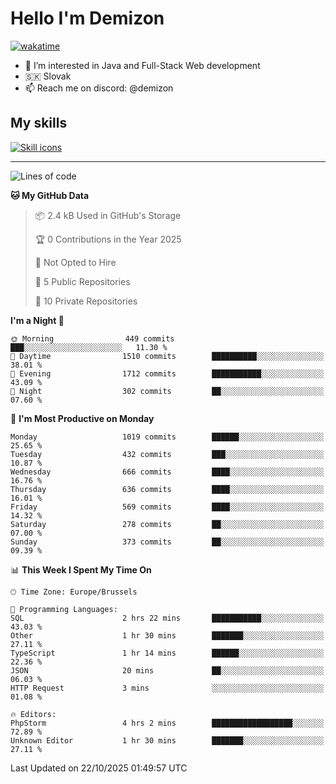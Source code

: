# Hello I'm Demizon
[![wakatime](https://wakatime.com/badge/user/6ad1949f-d6d7-44f9-9eee-c35e54cc499b.svg)](https://wakatime.com/@6ad1949f-d6d7-44f9-9eee-c35e54cc499b)
- 👀 I’m interested in Java and Full-Stack Web development
- 🇸🇰 Slovak
- 📫 Reach me on discord: @demizon

## My skills
[![Skill icons](https://skillicons.dev/icons?i=java,js,ts,html,css,react,nextjs,tailwind,supabase,py,git,docker,linux,mysql,postgres,mongo&theme=dark)](https://github.com/Demizon3433)

---

<!--START_SECTION:waka-->
![Lines of code](https://img.shields.io/badge/From%20Hello%20World%20I%27ve%20Written-1.4%20million%20lines%20of%20code-blue)

**🐱 My GitHub Data** 

> 📦 2.4 kB Used in GitHub's Storage 
 > 
> 🏆 0 Contributions in the Year 2025
 > 
> 🚫 Not Opted to Hire
 > 
> 📜 5 Public Repositories 
 > 
> 🔑 10 Private Repositories 
 > 
**I'm a Night 🦉** 

```text
🌞 Morning                449 commits         ███░░░░░░░░░░░░░░░░░░░░░░   11.30 % 
🌆 Daytime                1510 commits        ██████████░░░░░░░░░░░░░░░   38.01 % 
🌃 Evening                1712 commits        ███████████░░░░░░░░░░░░░░   43.09 % 
🌙 Night                  302 commits         ██░░░░░░░░░░░░░░░░░░░░░░░   07.60 % 
```
📅 **I'm Most Productive on Monday** 

```text
Monday                   1019 commits        ██████░░░░░░░░░░░░░░░░░░░   25.65 % 
Tuesday                  432 commits         ███░░░░░░░░░░░░░░░░░░░░░░   10.87 % 
Wednesday                666 commits         ████░░░░░░░░░░░░░░░░░░░░░   16.76 % 
Thursday                 636 commits         ████░░░░░░░░░░░░░░░░░░░░░   16.01 % 
Friday                   569 commits         ████░░░░░░░░░░░░░░░░░░░░░   14.32 % 
Saturday                 278 commits         ██░░░░░░░░░░░░░░░░░░░░░░░   07.00 % 
Sunday                   373 commits         ██░░░░░░░░░░░░░░░░░░░░░░░   09.39 % 
```


📊 **This Week I Spent My Time On** 

```text
🕑︎ Time Zone: Europe/Brussels

💬 Programming Languages: 
SQL                      2 hrs 22 mins       ███████████░░░░░░░░░░░░░░   43.03 % 
Other                    1 hr 30 mins        ███████░░░░░░░░░░░░░░░░░░   27.11 % 
TypeScript               1 hr 14 mins        ██████░░░░░░░░░░░░░░░░░░░   22.36 % 
JSON                     20 mins             ██░░░░░░░░░░░░░░░░░░░░░░░   06.03 % 
HTTP Request             3 mins              ░░░░░░░░░░░░░░░░░░░░░░░░░   01.08 % 

🔥 Editors: 
PhpStorm                 4 hrs 2 mins        ██████████████████░░░░░░░   72.89 % 
Unknown Editor           1 hr 30 mins        ███████░░░░░░░░░░░░░░░░░░   27.11 % 
```


 Last Updated on 22/10/2025 01:49:57 UTC
<!--END_SECTION:waka-->
